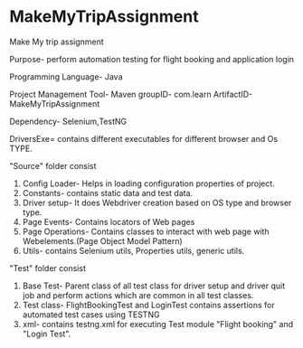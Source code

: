 # MakeMyTripAssignment
Make My trip assignment

Purpose- perform automation testing for flight booking and application login

Programming Language- Java

Project Management Tool- Maven
groupID- com.learn
ArtifactID- MakeMyTripAssignment

Dependency- Selenium,TestNG

DriversExe= contains different executables for different browser and Os TYPE.

"Source" folder consist

1. Config Loader- Helps in loading configuration properties of project.
2. Constants- contains static data and test data.
3. Driver setup- It does Webdriver creation based on OS type and browser type.
4. Page Events- Contains locators of Web pages
5. Page Operations- Contains classes to interact with web page with Webelements.(Page Object Model Pattern)
6. Utils- contains Selenium utils, Properties utils, generic utils.

"Test" folder consist

1. Base Test- Parent class of all test class for driver setup and driver quit job and perform actions which are common in all test classes.
2. Test class- FlightBookingTest and LoginTest contains assertions for automated test cases using TESTNG
3. xml- contains testng.xml for executing Test module "Flight booking" and "Login Test".

